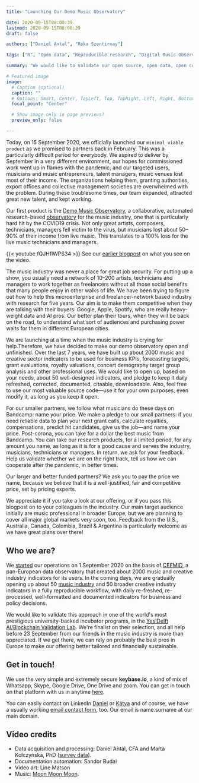 ```yaml
---
title: "Launching Our Demo Music Observatory"

date: 2020-09-15T08:00:39
lastmod: 2020-09-15T08:00:39
draft: false

authors: ["Daniel Antal", "Réka Szentirmay"]

tags: ["R", "Open data", "Reproducible research", "Digital Music Observatory"]

summary: "We would like to validate our open source, open data, open collaboration based reproducible observatory concept with the Demo Music Observatory. All feedback is welcome."

# Featured image
image:
  # Caption (optional)
  caption: ""
  # Options: Smart, Center, TopLeft, Top, TopRight, Left, Right, BottomLeft, Bottom, BottomRight
  focal_point: "Center"

  # Show image only in page previews?
  preview_only: false

---
```


Today, on 15 September 2020, we officially launched our `minimal viable product` as we promised to partners back in February. This was a particularly difficult period for everybody. We aspired to deliver by September in a very different environment, our hopes for commissioned work went up in flames with the pandemic, and our targeted users, musicians and music entrepreneurs, talent managers, music venues lost most of their income. The organizations helping them, granting authorities, export offices and collective management societies are overwhelmed with the problem. During these troublesome times, our team expanded, attracted great new talent, and kept working.

Our first product is the [Demo Music Observatory](https://music.dataobservatory.eu/), a collaborative, automated research-based [observatory](https://dataobservatory.eu/faq/observatories/) for the music industry, one that is particularly hard hit by the COVID19 crisis. Not only great artists, composers, technicians, managers fell victim to the virus, but musicians lost about 50–90% of their income from live music. This translates to a 100% loss for the live music technicians and managers.

{{< youtube fQJHflWPS34 >}}
See our [earlier blogpost](https://dataobservatory.eu/post/2020-09-11-creating-automated-observatory/) on what you see on the video.

The music industry was never a place for great job security. For putting up a show, you usually need a network of 10–200 artists, technicians and managers to work together as freelancers without all those social benefits that many people enjoy in other walks of life. We have been trying to figure out how to help this microenterprise and freelancer-network based industry with research for five years. Our aim is to make them competitive when they are talking with their buyers: Google, Apple, Spotify, who are really heavy-weight data and AI pros. Our better plan their tours, when they will be back on the road, to understand what sort of audiences and purchasing power waits for them in different European cities.

We are launching at a time when the music industry is crying for help.Therefore, we have decided to make our demo observatory open and unfinished. Over the last 7 years, we have built up about 2000 music and creative sector indicators to be used for business KPIs, forecasting targets, grant evaluations, royalty valuations, concert demography target group analysis and other professional uses. We would like to open up, based on your needs, about 50 well-designed indicators, and pledge to keep it daily refreshed, corrected, documented, citaable, downloadable. Also, feel free to use our most valuable source code—use it for your own purposes, even modify it, as long as you keep it open.

For our smaller partners, we follow what musicians do these days on Bandcamp: name your price. We make a pledge to our small partners: if you need reliable data to plan your next grant calls, calculate royalties, compensations, predict hit candidates, give us the job—and name your price. Post-corona, you can take for a dollar the best music from Bandcamp. You can take our research products, for a limited period, for any amount you name, as long as  it is for a good cause and serves the industry, musicians, technicians or managers. In return, we ask for your feedback. Help us validate whether we are on the right track, tell us how we can cooperate after the pandemic, in better times.

Our larger and better funded partners? We ask you to pay the price we name, because we believe that it is a well-justified, fair and competitive price, set by pricing experts.

We appreciate it if you take a look at our offering, or if you pass this blogpost on to your colleagues in the industry.  Our main target audience initially are music professional in broader Europe, but we are planning to cover all major global markets very soon, too. Feedback from the U.S., Australia, Canada, Colombia, Brazil & Argentina is particularly welcome as we have great plans over there!

## Who we are?

We [started](https://dataobservatory.eu/post/2020-08-24-start-up/) our operations on 1 September 2020 on the basis of [CEEMID](http://documentation.ceemid.eu/), a pan-European data observatory that created about 2000 music and creative industry indicators for its users. In the coming days, we are gradually opening up about 50 [music industry](https://music.dataobservatory.eu/) and 50 broader creative industry indicators in a fully reproducible workflow, with daily re-freshed, re-processed, well-formatted and documented indicators for business and policy decisions.

We would like to validate this approach in one of the world's most prestigious university-backed incubator programs, in the [Yes!Delft AI/Blockchain Validation Lab](https://www.yesdelft.com/yes-programs/ai-blockchain-validation-lab/). We're finalist on their selection, and all help before 23 September from our friends in the music industry is more than appreciated. If we get there, we can rely on probably the best pros in Europe to make our offering better tailored and financially sustainable. 

## Get in touch!

We use the very simple and extremely secure **keybase.io**, a kind of mix of Whatsapp, Skype, Google Drive, One Drive and zoom. You can get in touch on that platform with us in anytime [here](https://keybase.io/team/reprexcommunity).

You can easily contact on LinkedIn [Daniel](https://www.linkedin.com/in/antaldaniel/) or [Kátya](https://www.linkedin.com/in/k%C3%A1tya-nagy-a9447730/) and of course, we have a usually working [email contact form](https://dataobservatory.eu/#about), too. Our email is name.surname at our main domain. 

## Video credits

- Data acquisition and processing: Daniel Antal, CFA and Marta Kołczyńska, PhD ([survey data](https://music.dataobservatory.eu/economy.html#demand)). 
- Documentation automation: Sandor Budai
- Video art: Line Matson
- Music: [Moon Moon Moon](https://www.youtube.com/moonmoonmoon).